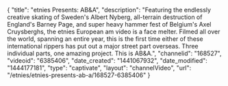 {
    "title": "etnies Presents: AB&A",
    "description": "Featuring the endlessly creative skating of Sweden's Albert Nyberg, all-terrain destruction of England's Barney Page, and super heavy hammer fest of Belgium's Axel Cruysberghs, the etnies European am video is a face melter. Filmed all over the world, spanning an entire year, this is the first time either of these international rippers has put out a major street part overseas. Three individual parts, one amazing project. This is AB&A.",
    "channelid": "168527",
    "videoid": "6385406",
    "date_created": "1441067932",
    "date_modified": "1444177181",
    "type": "captivate",
    "layout": "channelVideo",
    "url": "\/etnies\/etnies-presents-ab-a\/168527-6385406"
}